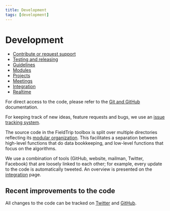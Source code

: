 ```yaml
---
title: Development
tags: [development]
---
```


# Development

- [Contribute or request support](/contribute)
- [Testing and releasing](/development/dashboard)
- [Guidelines](/development/guideline)
- [Modules](/development/module)
- [Projects](/development/project)
- [Meetings](/development/meeting)
- [Integration](/development/integration)
- [Realtime](/development/realtime)

For direct access to the code, please refer to the [Git and GitHub](/development/git) documentation.

For keeping track of new ideas, feature requests and bugs, we use an [issue tracking system](/bugzilla).

The source code in the FieldTrip toolbox is split over multiple directories reflecting its [modular organization](/development/module). This facilitates a separation between high-level functions that do data bookkeeping, and low-level functions that focus on the algorithms.

We use a combination of tools (GitHub, website, mailman, Twitter, Facebook) that are loosely linked to each other; for example, every update to the code is automatically tweeted. An overview is presented on the [integration](/development/integration) page.

## Recent improvements to the code

All changes to the code can be tracked on [Twitter](http://twitter.com/fieldtriptoolbx) and [GitHub](/development/git).
